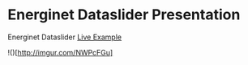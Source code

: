 # Energinet Dataslider Presentation
 
Energinet Dataslider [Live Example](http://apps.axibase.com/slider)

!()[http://imgur.com/NWPcFGu]
